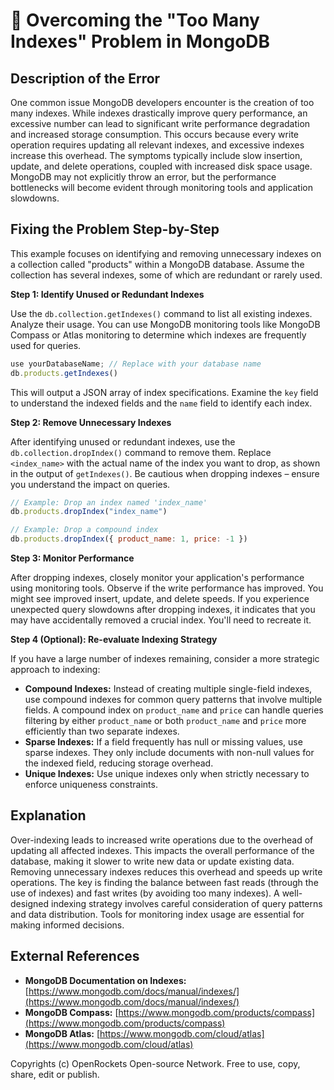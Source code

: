 # 🐞 Overcoming the "Too Many Indexes" Problem in MongoDB


## Description of the Error

One common issue MongoDB developers encounter is the creation of too many indexes. While indexes drastically improve query performance, an excessive number can lead to significant write performance degradation and increased storage consumption.  This occurs because every write operation requires updating all relevant indexes, and excessive indexes increase this overhead.  The symptoms typically include slow insertion, update, and delete operations, coupled with increased disk space usage. MongoDB may not explicitly throw an error, but the performance bottlenecks will become evident through monitoring tools and application slowdowns.

## Fixing the Problem Step-by-Step

This example focuses on identifying and removing unnecessary indexes on a collection called "products" within a MongoDB database.  Assume the collection has several indexes, some of which are redundant or rarely used.

**Step 1: Identify Unused or Redundant Indexes**

Use the `db.collection.getIndexes()` command to list all existing indexes. Analyze their usage.  You can use MongoDB monitoring tools like MongoDB Compass or Atlas monitoring to determine which indexes are frequently used for queries.

```javascript
use yourDatabaseName; // Replace with your database name
db.products.getIndexes()
```

This will output a JSON array of index specifications. Examine the `key` field to understand the indexed fields and the `name` field to identify each index.


**Step 2: Remove Unnecessary Indexes**

After identifying unused or redundant indexes, use the `db.collection.dropIndex()` command to remove them.  Replace `<index_name>` with the actual name of the index you want to drop, as shown in the output of `getIndexes()`.  Be cautious when dropping indexes – ensure you understand the impact on queries.

```javascript
// Example: Drop an index named 'index_name'
db.products.dropIndex("index_name") 

// Example: Drop a compound index
db.products.dropIndex({ product_name: 1, price: -1 }) 
```

**Step 3: Monitor Performance**

After dropping indexes, closely monitor your application's performance using monitoring tools. Observe if the write performance has improved.  You might see improved insert, update, and delete speeds.  If you experience unexpected query slowdowns after dropping indexes, it indicates that you may have accidentally removed a crucial index.  You'll need to recreate it.

**Step 4 (Optional): Re-evaluate Indexing Strategy**

If you have a large number of indexes remaining, consider a more strategic approach to indexing:

* **Compound Indexes:**  Instead of creating multiple single-field indexes, use compound indexes for common query patterns that involve multiple fields.  A compound index on `product_name` and `price` can handle queries filtering by either `product_name` or both `product_name` and `price` more efficiently than two separate indexes.
* **Sparse Indexes:** If a field frequently has null or missing values, use sparse indexes. They only include documents with non-null values for the indexed field, reducing storage overhead.
* **Unique Indexes:** Use unique indexes only when strictly necessary to enforce uniqueness constraints.



## Explanation

Over-indexing leads to increased write operations due to the overhead of updating all affected indexes. This impacts the overall performance of the database, making it slower to write new data or update existing data. Removing unnecessary indexes reduces this overhead and speeds up write operations.  The key is finding the balance between fast reads (through the use of indexes) and fast writes (by avoiding too many indexes). A well-designed indexing strategy involves careful consideration of query patterns and data distribution. Tools for monitoring index usage are essential for making informed decisions.


## External References

* **MongoDB Documentation on Indexes:** [https://www.mongodb.com/docs/manual/indexes/](https://www.mongodb.com/docs/manual/indexes/)
* **MongoDB Compass:** [https://www.mongodb.com/products/compass](https://www.mongodb.com/products/compass)
* **MongoDB Atlas:** [https://www.mongodb.com/cloud/atlas](https://www.mongodb.com/cloud/atlas)


Copyrights (c) OpenRockets Open-source Network. Free to use, copy, share, edit or publish.


